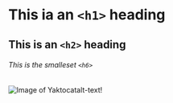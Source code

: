 # This ia an `<h1>` heading
## This is an `<h2>` heading
###### This is the smalleset `<h6>`
![Image of Yaktocat](https://octodex.github.com/images/yaktocat.png)alt-text!
